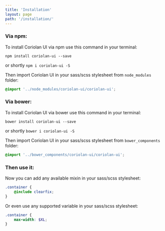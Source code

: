 ```yaml
---
title: 'Installation'
layout: page
path: '/installation/'
---
```


### Via npm:

To install Coriolan UI via npm use this command in your terminal:

    npm install coriolan-ui --save

or shortly `npm i coriolan-ui -S`

Then import Coriolan UI in your sass/scss stylesheet from `node_modules` folder:

```scss
@import '../node_modules/coriolan-ui/coriolan-ui';
```

### Via bower:

To install Coriolan UI via bower use this command in your terminal:

    bower install coriolan-ui --save

or shortly `bower i coriolan-ui -S`

Then import Coriolan UI in your sass/scss stylesheet from `bower_components` folder:

```scss
@import '../bower_components/coriolan-ui/coriolan-ui';
```

### Then use it:

Now you can add any available mixin in your sass/scss stylesheet:

```scss
.container {
    @include clearfix;
}
```

Or even use any supported variable in your sass/scss stylesheet:

```scss
.container {
    max-width: $XL;
}
```
